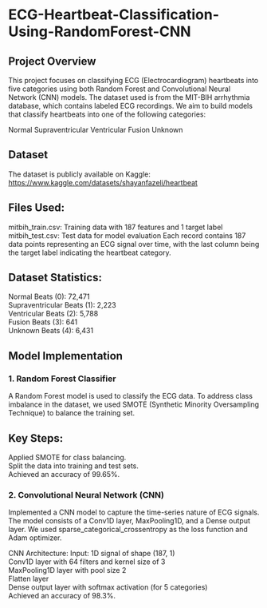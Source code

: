 # ECG-Heartbeat-Classification-Using-RandomForest-CNN
## Project Overview
This project focuses on classifying ECG (Electrocardiogram) heartbeats into five categories using both Random Forest and Convolutional Neural Network (CNN) models. The dataset used is from the MIT-BIH arrhythmia database, which contains labeled ECG recordings. We aim to build models that classify heartbeats into one of the following categories:

Normal
Supraventricular
Ventricular
Fusion
Unknown
## Dataset
The dataset is publicly available on Kaggle: https://www.kaggle.com/datasets/shayanfazeli/heartbeat

## Files Used:
mitbih_train.csv: Training data with 187 features and 1 target label
mitbih_test.csv: Test data for model evaluation
Each record contains 187 data points representing an ECG signal over time, with the last column being the target label indicating the heartbeat category.

## Dataset Statistics:
Normal Beats (0): 72,471
<br>
Supraventricular Beats (1): 2,223
<br>
Ventricular Beats (2): 5,788
<br>
Fusion Beats (3): 641
<br>
Unknown Beats (4): 6,431
<br>
## Model Implementation
### 1. Random Forest Classifier
A Random Forest model is used to classify the ECG data. To address class imbalance in the dataset, we used SMOTE (Synthetic Minority Oversampling Technique) to balance the training set.

## Key Steps:
Applied SMOTE for class balancing.
<br>
Split the data into training and test sets.
<br>
Achieved an accuracy of 99.65%.
<br>

### 2. Convolutional Neural Network (CNN)
Implemented a CNN model to capture the time-series nature of ECG signals. The model consists of a Conv1D layer, MaxPooling1D, and a Dense output layer. We used sparse_categorical_crossentropy as the loss function and Adam optimizer.

CNN Architecture:
Input: 1D signal of shape (187, 1)
<br>
Conv1D layer with 64 filters and kernel size of 3
<br>
MaxPooling1D layer with pool size 2
<br>
Flatten layer
<br>
Dense output layer with softmax activation (for 5 categories)
<br>
Achieved an accuracy of 98.3%.
